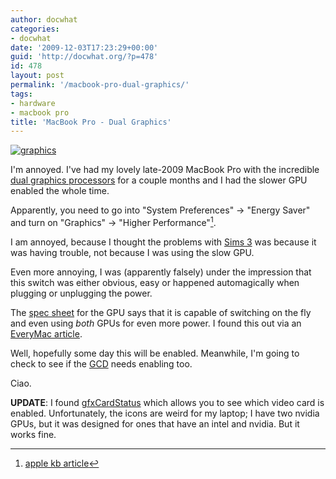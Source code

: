 ```yaml
---
author: docwhat
categories:
- docwhat
date: '2009-12-03T17:23:29+00:00'
guid: 'http://docwhat.org/?p=478'
id: 478
layout: post
permalink: '/macbook-pro-dual-graphics/'
tags:
- hardware
- macbook pro
title: 'MacBook Pro - Dual Graphics'
---
```


[![graphics](/files/2009/12/graphics2.png "From the official mac specs.")](http://www.apple.com/macbookpro/graphics.html)

I'm annoyed. I've had my lovely late-2009 MacBook Pro with the
incredible [dual graphics
processors](http://www.nvidia.com/object/product_geforce_9400m_g_us.html)
for a couple months and I had the slower GPU enabled the whole time.

Apparently, you need to go into "System Preferences" -&gt; "Energy
Saver" and turn on "Graphics" -&gt; "Higher Performance"[^1].

<!--more-->
I am annoyed, because I thought the problems with [Sims
3](http://www.thesims3.com/game/thesims3) was because it was having
trouble, not because I was using the slow GPU.

Even more annoying, I was (apparently falsely) under the impression that
this switch was either obvious, easy or happened automagically when
plugging or unplugging the power.

The [spec
sheet](http://www.nvidia.com/object/product_geforce_9400m_g_us.html) for
the GPU says that it is capable of switching on the fly and even using
*both* GPUs for even more power. I found this out via an [EveryMac
article](http://www.everymac.com/systems/apple/macbook_pro/macbook-pro-unibody-faq/macbook-pro-unibody-switching-between-graphics-processors.html).

Well, hopefully some day this will be enabled. Meanwhile, I'm going to
check to see if the
[GCD](http://en.wikipedia.org/wiki/Grand_Central_Dispatch) needs
enabling too.

Ciao.

**UPDATE**: I found
[gfxCardStatus](http://codykrieger.com/gfxCardStatus/) which allows you
to see which video card is enabled. Unfortunately, the icons are weird
for my laptop; I have two nvidia GPUs, but it was designed for ones that
have an intel and nvidia. But it works fine.

[^1]: [apple kb article](http://support.apple.com/kb/HT3207)
